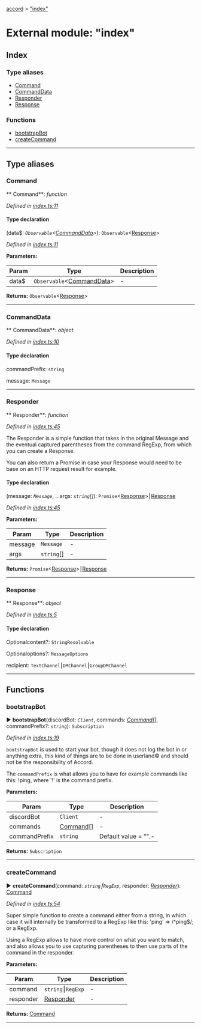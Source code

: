 [accord](../README.md) > ["index"](../modules/_index_.md)



# External module: "index"

## Index

### Type aliases

* [Command](_index_.md#command)
* [CommandData](_index_.md#commanddata)
* [Responder](_index_.md#responder)
* [Response](_index_.md#response)


### Functions

* [bootstrapBot](_index_.md#bootstrapbot)
* [createCommand](_index_.md#createcommand)



---
## Type aliases
<a id="command"></a>

###  Command

** Command**:  *function* 

*Defined in [index.ts:11](https://github.com/chadrien/accord/blob/4e2dbba/accord/index.ts#L11)*


#### Type declaration
(data$: *`Observable`<[CommandData](_index_.md#commanddata)>*): `Observable`<[Response](_index_.md#response)>


*Defined in [index.ts:11](https://github.com/chadrien/accord/blob/4e2dbba/accord/index.ts#L11)*



**Parameters:**

| Param  | Type                | Description  |
| ------ | ------------------- | ------------ |
| data$ | `Observable`<[CommandData](_index_.md#commanddata)> | - |





**Returns:** `Observable`<[Response](_index_.md#response)>






___

<a id="commanddata"></a>

###  CommandData

** CommandData**:  *object* 

*Defined in [index.ts:10](https://github.com/chadrien/accord/blob/4e2dbba/accord/index.ts#L10)*


#### Type declaration


commandPrefix: `string`



message: `Message`






___

<a id="responder"></a>

###  Responder

** Responder**:  *function* 

*Defined in [index.ts:45](https://github.com/chadrien/accord/blob/4e2dbba/accord/index.ts#L45)*



The Responder is a simple function that takes in the original Message and the eventual captured parentheses from the command RegExp, from which you can create a Response.

You can also return a Promise in case your Response would need to be base on an HTTP request result for example.

#### Type declaration
(message: *`Message`*, ...args: *`string`[]*): `Promise`<[Response](_index_.md#response)>⎮[Response](_index_.md#response)


*Defined in [index.ts:45](https://github.com/chadrien/accord/blob/4e2dbba/accord/index.ts#L45)*



**Parameters:**

| Param  | Type                | Description  |
| ------ | ------------------- | ------------ |
| message | `Message` | - |
| args | `string`[] | - |





**Returns:** `Promise`<[Response](_index_.md#response)>⎮[Response](_index_.md#response)






___

<a id="response"></a>

###  Response

** Response**:  *object* 

*Defined in [index.ts:5](https://github.com/chadrien/accord/blob/4e2dbba/accord/index.ts#L5)*


#### Type declaration


Optionalcontent?: `StringResolvable`



Optionaloptions?: `MessageOptions`



recipient: `TextChannel`⎮`DMChannel`⎮`GroupDMChannel`






___


## Functions
<a id="bootstrapbot"></a>

###  bootstrapBot

► **bootstrapBot**(discordBot: *`Client`*, commands: *[Command](_index_.md#command)[]*, commandPrefix?: *`string`*): `Subscription`




*Defined in [index.ts:19](https://github.com/chadrien/accord/blob/4e2dbba/accord/index.ts#L19)*



`bootstrapBot` is used to start your bot, though it does not log the bot in or anything extra, this kind of things are to be done in userland© and should not be the responsibility of Accord.

The `commandPrefix` is what allows you to have for example commands like this: !ping, where '!' is the command prefix.


**Parameters:**

| Param  | Type                | Description  |
| ------ | ------------------- | ------------ |
| discordBot | `Client` | - |
| commands | [Command](_index_.md#command)[] | - |
| commandPrefix | `string` | Default value = &quot;&quot;.- |





**Returns:** `Subscription`





___

<a id="createcommand"></a>

###  createCommand

► **createCommand**(command: *`string`⎮`RegExp`*, responder: *[Responder](_index_.md#responder)*): [Command](_index_.md#command)




*Defined in [index.ts:54](https://github.com/chadrien/accord/blob/4e2dbba/accord/index.ts#L54)*



Super simple function to create a command either from a string, in which case it will internally be transformed to a RegExp like this: 'ping' => /^ping$/; or a RegExp.

Using a RegExp allows to have more control on what you want to match, and also allows you to use capturing parentheses to then use parts of the command in the responder.


**Parameters:**

| Param  | Type                | Description  |
| ------ | ------------------- | ------------ |
| command | `string`⎮`RegExp` | - |
| responder | [Responder](_index_.md#responder) | - |





**Returns:** [Command](_index_.md#command)





___


